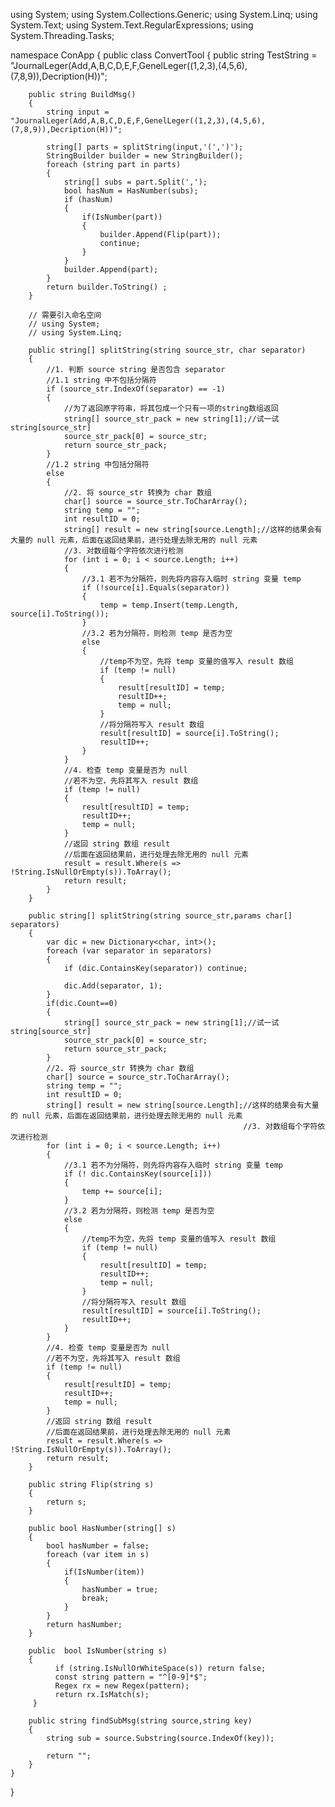 using System;
using System.Collections.Generic;
using System.Linq;
using System.Text;
using System.Text.RegularExpressions;
using System.Threading.Tasks;

namespace ConApp
{
   public class ConvertTool
    {
        public string TestString = "JournalLeger(Add,A,B,C,D,E,F,GenelLeger((1,2,3),(4,5,6),(7,8,9)),Decription(H))";

        public string BuildMsg()
        {
            string input = "JournalLeger(Add,A,B,C,D,E,F,GenelLeger((1,2,3),(4,5,6),(7,8,9)),Decription(H))";

            string[] parts = splitString(input,'(',')');
            StringBuilder builder = new StringBuilder();
            foreach (string part in parts)
            {
                string[] subs = part.Split(',');
                bool hasNum = HasNumber(subs);
                if (hasNum)
                {
                    if(IsNumber(part))
                    {
                        builder.Append(Flip(part));
                        continue;
                    }
                }
                builder.Append(part);
            }
            return builder.ToString() ;
        }

        // 需要引入命名空间
        // using System;
        // using System.Linq;

        public string[] splitString(string source_str, char separator)
        {
            //1. 判断 source string 是否包含 separator
            //1.1 string 中不包括分隔符
            if (source_str.IndexOf(separator) == -1)
            {
                //为了返回原字符串，将其包成一个只有一项的string数组返回
                string[] source_str_pack = new string[1];//试一试string[source_str]
                source_str_pack[0] = source_str;
                return source_str_pack;
            }
            //1.2 string 中包括分隔符
            else
            {
                //2. 将 source_str 转换为 char 数组
                char[] source = source_str.ToCharArray();
                string temp = "";
                int resultID = 0;
                string[] result = new string[source.Length];//这样的结果会有大量的 null 元素，后面在返回结果前，进行处理去除无用的 null 元素
                //3. 对数组每个字符依次进行检测
                for (int i = 0; i < source.Length; i++)
                {
                    //3.1 若不为分隔符，则先将内容存入临时 string 变量 temp
                    if (!source[i].Equals(separator))
                    {
                        temp = temp.Insert(temp.Length, source[i].ToString());
                    }
                    //3.2 若为分隔符，则检测 temp 是否为空
                    else
                    {
                        //temp不为空，先将 temp 变量的值写入 result 数组
                        if (temp != null)
                        {
                            result[resultID] = temp;
                            resultID++;
                            temp = null;
                        }
                        //将分隔符写入 result 数组
                        result[resultID] = source[i].ToString();
                        resultID++;
                    }
                }
                //4. 检查 temp 变量是否为 null
                //若不为空，先将其写入 result 数组
                if (temp != null)
                {
                    result[resultID] = temp;
                    resultID++;
                    temp = null;
                }
                //返回 string 数组 result
                //后面在返回结果前，进行处理去除无用的 null 元素
                result = result.Where(s => !String.IsNullOrEmpty(s)).ToArray();
                return result;
            }
        }

        public string[] splitString(string source_str,params char[] separators)
        {
            var dic = new Dictionary<char, int>();
            foreach (var separator in separators)
            {
                if (dic.ContainsKey(separator)) continue;

                dic.Add(separator, 1);
            }
            if(dic.Count==0)
            {
                string[] source_str_pack = new string[1];//试一试string[source_str]
                source_str_pack[0] = source_str;
                return source_str_pack;
            }
            //2. 将 source_str 转换为 char 数组
            char[] source = source_str.ToCharArray();
            string temp = "";
            int resultID = 0;
            string[] result = new string[source.Length];//这样的结果会有大量的 null 元素，后面在返回结果前，进行处理去除无用的 null 元素
                                                        //3. 对数组每个字符依次进行检测
            for (int i = 0; i < source.Length; i++)
            {
                //3.1 若不为分隔符，则先将内容存入临时 string 变量 temp
                if (! dic.ContainsKey(source[i]))
                {
                    temp += source[i];
                }
                //3.2 若为分隔符，则检测 temp 是否为空
                else
                {
                    //temp不为空，先将 temp 变量的值写入 result 数组
                    if (temp != null)
                    {
                        result[resultID] = temp;
                        resultID++;
                        temp = null;
                    }
                    //将分隔符写入 result 数组
                    result[resultID] = source[i].ToString();
                    resultID++;
                }
            }
            //4. 检查 temp 变量是否为 null
            //若不为空，先将其写入 result 数组
            if (temp != null)
            {
                result[resultID] = temp;
                resultID++;
                temp = null;
            }
            //返回 string 数组 result
            //后面在返回结果前，进行处理去除无用的 null 元素
            result = result.Where(s => !String.IsNullOrEmpty(s)).ToArray();
            return result;
        }

        public string Flip(string s)
        {
            return s;
        }

        public bool HasNumber(string[] s)
        {
            bool hasNumber = false;
            foreach (var item in s)
            {
                if(IsNumber(item))
                {
                    hasNumber = true;
                    break;
                }
            }
            return hasNumber;
        }

        public  bool IsNumber(string s)
        {
              if (string.IsNullOrWhiteSpace(s)) return false;
              const string pattern = "^[0-9]*$";
              Regex rx = new Regex(pattern);
              return rx.IsMatch(s);
         }

        public string findSubMsg(string source,string key)
        {
            string sub = source.Substring(source.IndexOf(key));

            return "";
        }
    }
}
